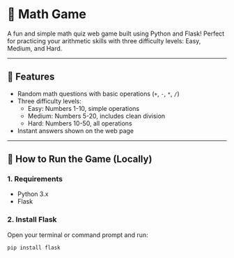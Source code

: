 # 🧠 Math Game

A fun and simple math quiz web game built using Python and Flask! Perfect for practicing your arithmetic skills with three difficulty levels: Easy, Medium, and Hard.

---

## 🎯 Features

- Random math questions with basic operations (`+`, `-`, `*`, `/`)
- Three difficulty levels:
  - Easy: Numbers 1-10, simple operations
  - Medium: Numbers 5-20, includes clean division
  - Hard: Numbers 10-50, all operations
- Instant answers shown on the web page

---

## 🚀 How to Run the Game (Locally)

### 1. Requirements
- Python 3.x
- Flask

### 2. Install Flask

Open your terminal or command prompt and run:

```bash
pip install flask
